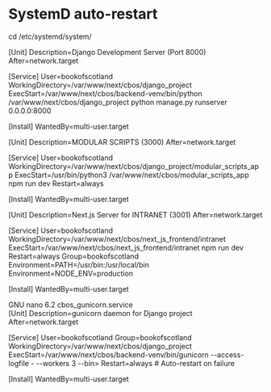 # SystemD auto-restart

cd /etc/systemd/system/

[Unit]
Description=Django Development Server (Port 8000)
After=network.target

[Service]
User=bookofscotland 
WorkingDirectory=/var/www/next/cbos/django_project
ExecStart=/var/www/next/cbos/backend-venv/bin/python /var/www/next/cbos/django_project python manage.py runserver 0.0.0.0:8000

[Install]
WantedBy=multi-user.target



[Unit]
Description=MODULAR SCRIPTS (3000)
After=network.target

[Service]
User=bookofscotland
WorkingDirectory=/var/www/next/cbos/django_project/modular_scripts_app
ExecStart=/usr/bin/python3 /var/www/next/cbos/modular_scripts_app npm run dev
Restart=always

[Install]
WantedBy=multi-user.target


                                
[Unit]
Description=Next.js Server for INTRANET (3001)
After=network.target

[Service]
User=bookofscotland
WorkingDirectory=/var/www/next/cbos/next_js_frontend/intranet
ExecStart=/var/www/next/cbos/next_js_frontend/intranet npm run dev
Restart=always
Group=bookofscotland
Environment=PATH=/usr/bin:/usr/local/bin
Environment=NODE_ENV=production

[Install]
WantedBy=multi-user.target



GNU nano 6.2                        cbos_gunicorn.service                                 
[Unit]
Description=gunicorn daemon for Django project
After=network.target

[Service]
User=bookofscotland
Group=bookofscotland
WorkingDirectory=/var/www/next/cbos/django_project
ExecStart=/var/www/next/cbos/backend-venv/bin/gunicorn --access-logfile - --workers 3 --bin>
Restart=always  # Auto-restart on failure

[Install]
WantedBy=multi-user.target